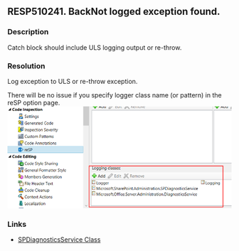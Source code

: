 ## RESP510241. BackNot logged exception found.

### Description
Catch block should include ULS logging output or re-throw.

### Resolution
Log exception to ULS or re-throw exception.

There will be no issue if you specify logger class name (or pattern) in the reSP option page.
![reSP Options Logging image](../../../assets/reSP_Options_Logging.png)

### Links
*   [SPDiagnosticsService Class](https://msdn.microsoft.com/en-us/library/microsoft.sharepoint.administration.spdiagnosticsservice(v=office.14).aspx)